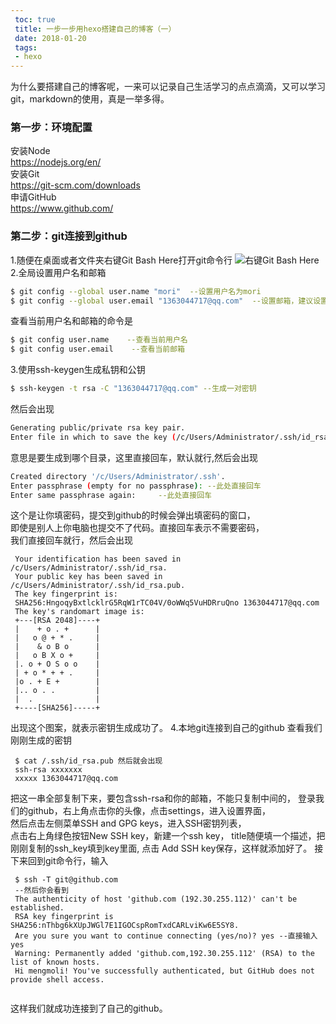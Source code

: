 ```yaml
---
 toc: true
 title: 一步一步用hexo搭建自己的博客（一）
 date: 2018-01-20
 tags:
 - hexo
---
```

为什么要搭建自己的博客呢，一来可以记录自己生活学习的点点滴滴，又可以学习git，markdown的使用，真是一举多得。  
<!-- more --> 
### 第一步：环境配置
安装Node  
https://nodejs.org/en/  
安装Git  
https://git-scm.com/downloads  
申请GitHub  
https://www.github.com/  
### 第二步：git连接到github  
1.随便在桌面或者文件夹右键Git Bash Here打开git命令行
![右键Git Bash Here](/assets/blogImg/bash_here.png)
2.全局设置用户名和邮箱 
```bash
$ git config --global user.name "mori"  --设置用户名为mori
$ git config --global user.email "1363044717@qq.com"  --设置邮箱，建议设置成github注册的那个
```
查看当前用户名和邮箱的命令是  
```bash
$ git config user.name    --查看当前用户名
$ git config user.email    --查看当前邮箱
```
3.使用ssh-keygen生成私钥和公钥
```bash
$ ssh-keygen -t rsa -C "1363044717@qq.com" --生成一对密钥
```
然后会出现
```bash
Generating public/private rsa key pair.
Enter file in which to save the key (/c/Users/Administrator/.ssh/id_rsa):
```
意思是要生成到哪个目录，这里直接回车，默认就行,然后会出现
```bash
Created directory '/c/Users/Administrator/.ssh'.
Enter passphrase (empty for no passphrase): --此处直接回车
Enter same passphrase again:     --此处直接回车
```
这个是让你填密码，提交到github的时候会弹出填密码的窗口，    
即使是别人上你电脑也提交不了代码。直接回车表示不需要密码，  
我们直接回车就行，然后会出现
```
 Your identification has been saved in /c/Users/Administrator/.ssh/id_rsa.
 Your public key has been saved in /c/Users/Administrator/.ssh/id_rsa.pub.
 The key fingerprint is:
 SHA256:HngoqyBxtlcklrG5RqW1rTC04V/0oWWq5VuHDRruQno 1363044717@qq.com
 The key's randomart image is:
 +---[RSA 2048]----+
 |    + o . +      |
 |   o @ + * .     |
 |    & o B o      |
 |   o B X o +     |
 |. o + O S o o    |
 | + o * + + .     |
 |o . + E +        |
 |.. o . .         |
 |  .              |
 +----[SHA256]-----+
 ```
出现这个图案，就表示密钥生成成功了。
4.本地git连接到自己的github
查看我们刚刚生成的密钥  
```
 $ cat /.ssh/id_rsa.pub 然后就会出现
 ssh-rsa xxxxxxx
 xxxxx 1363044717@qq.com
```
把这一串全部复制下来，要包含ssh-rsa和你的邮箱，不能只复制中间的，
登录我们的github，右上角点击你的头像，点击settings，进入设置界面，  
然后点击左侧菜单SSH and GPG keys，进入SSH密钥列表，  
点击右上角绿色按钮New SSH key，新建一个ssh key，
title随便填一个描述，把刚刚复制的ssh_key填到key里面,
点击 Add SSH key保存，这样就添加好了。
接下来回到git命令行，输入  
```
 $ ssh -T git@github.com  
 --然后你会看到
 The authenticity of host 'github.com (192.30.255.112)' can't be established.
 RSA key fingerprint is SHA256:nThbg6kXUpJWGl7E1IGOCspRomTxdCARLviKw6E5SY8.
 Are you sure you want to continue connecting (yes/no)? yes --直接输入yes
 Warning: Permanently added 'github.com,192.30.255.112' (RSA) to the list of known hosts.
 Hi mengmoli! You've successfully authenticated, but GitHub does not provide shell access.
 
```
这样我们就成功连接到了自己的github。
   